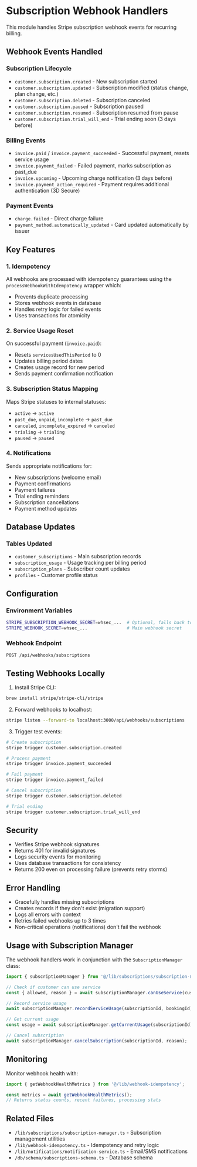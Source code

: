 # Subscription Webhook Handlers

This module handles Stripe subscription webhook events for recurring billing.

## Webhook Events Handled

### Subscription Lifecycle
- `customer.subscription.created` - New subscription started
- `customer.subscription.updated` - Subscription modified (status change, plan change, etc.)
- `customer.subscription.deleted` - Subscription canceled
- `customer.subscription.paused` - Subscription paused
- `customer.subscription.resumed` - Subscription resumed from pause
- `customer.subscription.trial_will_end` - Trial ending soon (3 days before)

### Billing Events
- `invoice.paid` / `invoice.payment_succeeded` - Successful payment, resets service usage
- `invoice.payment_failed` - Failed payment, marks subscription as past_due
- `invoice.upcoming` - Upcoming charge notification (3 days before)
- `invoice.payment_action_required` - Payment requires additional authentication (3D Secure)

### Payment Events
- `charge.failed` - Direct charge failure
- `payment_method.automatically_updated` - Card updated automatically by issuer

## Key Features

### 1. Idempotency
All webhooks are processed with idempotency guarantees using the `processWebhookWithIdempotency` wrapper which:
- Prevents duplicate processing
- Stores webhook events in database
- Handles retry logic for failed events
- Uses transactions for atomicity

### 2. Service Usage Reset
On successful payment (`invoice.paid`):
- Resets `servicesUsedThisPeriod` to 0
- Updates billing period dates
- Creates usage record for new period
- Sends payment confirmation notification

### 3. Subscription Status Mapping
Maps Stripe statuses to internal statuses:
- `active` → `active`
- `past_due`, `unpaid`, `incomplete` → `past_due`
- `canceled`, `incomplete_expired` → `canceled`
- `trialing` → `trialing`
- `paused` → `paused`

### 4. Notifications
Sends appropriate notifications for:
- New subscriptions (welcome email)
- Payment confirmations
- Payment failures
- Trial ending reminders
- Subscription cancellations
- Payment method updates

## Database Updates

### Tables Updated
- `customer_subscriptions` - Main subscription records
- `subscription_usage` - Usage tracking per billing period
- `subscription_plans` - Subscriber count updates
- `profiles` - Customer profile status

## Configuration

### Environment Variables
```bash
STRIPE_SUBSCRIPTION_WEBHOOK_SECRET=whsec_...  # Optional, falls back to STRIPE_WEBHOOK_SECRET
STRIPE_WEBHOOK_SECRET=whsec_...               # Main webhook secret
```

### Webhook Endpoint
```
POST /api/webhooks/subscriptions
```

## Testing Webhooks Locally

1. Install Stripe CLI:
```bash
brew install stripe/stripe-cli/stripe
```

2. Forward webhooks to localhost:
```bash
stripe listen --forward-to localhost:3000/api/webhooks/subscriptions
```

3. Trigger test events:
```bash
# Create subscription
stripe trigger customer.subscription.created

# Process payment
stripe trigger invoice.payment_succeeded

# Fail payment
stripe trigger invoice.payment_failed

# Cancel subscription
stripe trigger customer.subscription.deleted

# Trial ending
stripe trigger customer.subscription.trial_will_end
```

## Security

- Verifies Stripe webhook signatures
- Returns 401 for invalid signatures
- Logs security events for monitoring
- Uses database transactions for consistency
- Returns 200 even on processing failure (prevents retry storms)

## Error Handling

- Gracefully handles missing subscriptions
- Creates records if they don't exist (migration support)
- Logs all errors with context
- Retries failed webhooks up to 3 times
- Non-critical operations (notifications) don't fail the webhook

## Usage with Subscription Manager

The webhook handlers work in conjunction with the `SubscriptionManager` class:

```typescript
import { subscriptionManager } from '@/lib/subscriptions/subscription-manager';

// Check if customer can use service
const { allowed, reason } = await subscriptionManager.canUseService(customerId);

// Record service usage
await subscriptionManager.recordServiceUsage(subscriptionId, bookingId);

// Get current usage
const usage = await subscriptionManager.getCurrentUsage(subscriptionId);

// Cancel subscription
await subscriptionManager.cancelSubscription(subscriptionId, reason);
```

## Monitoring

Monitor webhook health with:
```typescript
import { getWebhookHealthMetrics } from '@/lib/webhook-idempotency';

const metrics = await getWebhookHealthMetrics();
// Returns status counts, recent failures, processing stats
```

## Related Files

- `/lib/subscriptions/subscription-manager.ts` - Subscription management utilities
- `/lib/webhook-idempotency.ts` - Idempotency and retry logic
- `/lib/notifications/notification-service.ts` - Email/SMS notifications
- `/db/schema/subscriptions-schema.ts` - Database schema